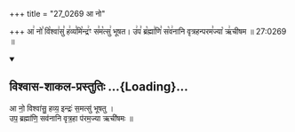 +++
title = "27_0269 आ नो"

+++
आ꣢ नो꣣ वि꣡श्वा꣢सु꣣ ह꣢व्य꣣मि꣡न्द्र꣢ꣳ स꣣म꣡त्सु꣢ भूषत। उ꣢प꣣ ब्र꣡ह्मा꣢णि꣣ स꣡व꣢नानि वृत्रहन्परम꣣ज्या꣡ ऋ꣢चीषम ॥ 27:0269 ॥

<div class="js_include" newlevelforh1="2" title="विश्वास-शाकल-प्रस्तुतिः" unfilled url="/vedAH_Rk/shAkalam/saMhitA/vishvAsa-prastutiH/08/090/01_A_no.md">
<details open><summary><h2>विश्वास-शाकल-प्रस्तुतिः ...{Loading}...</h2></summary>


आ नो॒ विश्वा॑सु॒ हव्य॒ इन्द्रः॑ स॒मत्सु॑ भूषतु ।  
उप॒ ब्रह्मा॑णि॒ सव॑नानि वृत्र॒हा प॑रम॒ज्या ऋची॑षमः ॥

</details>
</div>